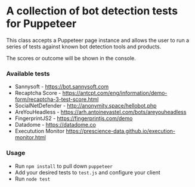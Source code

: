 # A collection of bot detection tests for Puppeteer

This class accepts a Puppeteer page instance and allows the user to run a series of tests against known bot detection tools and products.

The scores or outcome will be shown in the console.

### Available tests

* Sannysoft - https://bot.sannysoft.com
* Recaptcha Score - https://antcpt.com/eng/information/demo-form/recaptcha-3-test-score.html
* SocialNetDefender - http://anonymity.space/hellobot.php
* AreYouHeadless - https://arh.antoinevastel.com/bots/areyouheadless
* FingerprintJS2 - https://fingerprintjs.com/demo
* Datadome - https://datadome.co
* Executution Monitor https://prescience-data.github.io/execution-monitor.html


### Usage

* Run `npm install` to pull down `puppeteer`
* Add your desired tests to `test.js` and configure your client
* Run `node test` 
